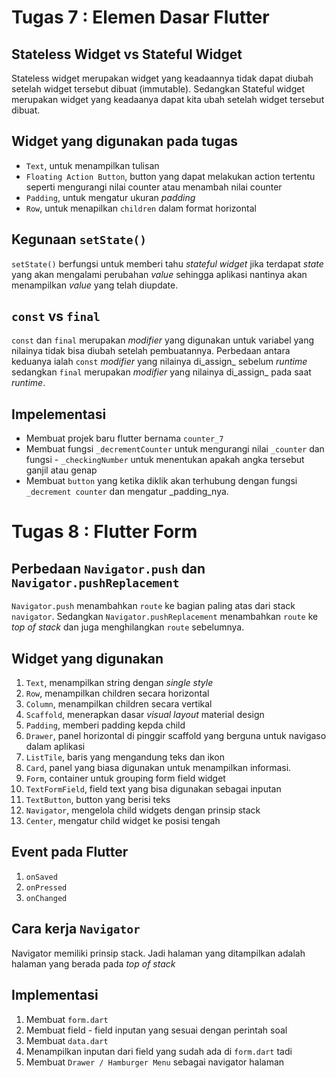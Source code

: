 # Tugas 7 : Elemen Dasar Flutter

## Stateless Widget vs Stateful Widget
Stateless widget merupakan widget yang keadaannya tidak dapat diubah setelah widget tersebut dibuat (immutable). Sedangkan Stateful widget merupakan widget yang keadaanya dapat kita ubah setelah widget tersebut dibuat.

## Widget yang digunakan pada tugas
- `Text`, untuk menampilkan tulisan
- `Floating Action Button`, button yang dapat melakukan action tertentu seperti mengurangi nilai counter atau menambah nilai counter
- `Padding`,  untuk mengatur ukuran _padding_
- `Row`, untuk menapilkan `children` dalam format horizontal

## Kegunaan `setState()`
`setState()` berfungsi untuk memberi tahu _stateful widget_ jika terdapat _state_ yang akan mengalami perubahan _value_ sehingga aplikasi nantinya akan menampilkan _value_ yang telah diupdate.

## `const` vs `final`
`const` dan `final` merupakan _modifier_ yang digunakan untuk variabel yang nilainya tidak bisa diubah setelah pembuatannya. Perbedaan antara keduanya ialah `const` _modifier_ yang nilainya di_assign_ sebelum _runtime_ sedangkan `final` merupakan _modifier_ yang nilainya di_assign_ pada saat _runtime_. 

## Impelementasi
- Membuat projek baru flutter bernama `counter_7`
- Membuat fungsi `_decrementCounter` untuk mengurangi nilai `_counter` dan fungsi -  `_checkingNumber` untuk menentukan apakah angka tersebut ganjil atau genap
- Membuat `button` yang ketika diklik akan terhubung dengan fungsi `_decrement counter` dan mengatur _padding_nya.

# Tugas 8 : Flutter Form

## Perbedaan `Navigator.push` dan `Navigator.pushReplacement`
`Navigator.push` menambahkan `route` ke bagian paling atas dari stack `navigator`. Sedangkan `Navigator.pushReplacement` menambahkan `route` ke _top of stack_ dan juga menghilangkan `route` sebelumnya.

## Widget yang digunakan
1.  `Text`, menampilkan string dengan _single style_
2.  `Row`, menampilkan children secara horizontal
3.  `Column`, menampilkan children secara vertikal
4.  `Scaffold`, menerapkan dasar _visual layout_ material design
5.  `Padding`, memberi padding kepda child
6.  `Drawer`, panel horizontal di pinggir scaffold yang berguna untuk navigaso dalam aplikasi
7.  `ListTile`, baris yang mengandung teks dan ikon
8.  `Card`, panel yang biasa digunakan untuk menampilkan informasi.
9.  `Form`, container untuk grouping form field widget
10. `TextFormField`, field text yang bisa digunakan sebagai inputan
11. `TextButton`, button yang berisi teks
12. `Navigator`, mengelola child widgets dengan prinsip stack
13. `Center`, mengatur child widget ke posisi tengah

## Event pada Flutter
1.  `onSaved`
2.  `onPressed`
3.  `onChanged`

## Cara kerja `Navigator`
Navigator memiliki prinsip stack. Jadi halaman yang ditampilkan adalah halaman yang berada pada _top of stack_

## Implementasi
1.  Membuat `form.dart`
2.  Membuat field - field inputan yang sesuai dengan perintah soal
2.  Membuat `data.dart`
3.  Menampilkan inputan dari field yang sudah ada di `form.dart` tadi
4.  Membuat `Drawer / Hamburger Menu` sebagai navigator halaman